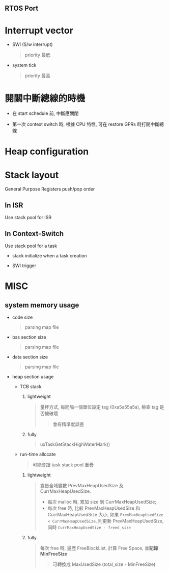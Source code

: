 RTOS Port
---

# Interrupt vector

+ SWI (S/w interrupt)
    > priority 最低

+ system tick
    > priority 最高

# 開關中斷總線的時機

+ 在 start schedule 前, 中斷應關閉

+ 第一次 context switch 時, 根據 CPU 特性, 可在 restore GPRs 時打開中斷總線


# Heap configuration

# Stack layout

General Purpose Registers push/pop order

## In ISR

Use stack pool for ISR

## In Context-Switch

Use stack pool for a task

+ stack initialize when a task creation

+ SWI trigger


# MISC

## system memory usage

+ code size
    > parsing map file

+ bss section size
    > parsing map file

+ data section size
    > parsing map file

+ heap section usage

    - TCB stack

        1. lightweight
            > 量杯方式, 每間隔一個單位設定 tag (0xa5a55a5a), 檢查 tag 是否被破壞
            >> 會有精準度誤差

        1. fully
            > uxTaskGetStackHighWaterMark()

    - run-time allocate
        > 可能會跟 task stack pool 重疊

        1. lightweight
            > 宣告全域變數 PrevMaxHeapUsedSize 及 CurrMaxHeapUsedSize.
            > + 每次 malloc 時, 累加 size 到 CurrMaxHeapUsedSize;
            > + 每次 free 時, 比較 PrevMaxHeapUsedSize 和 CurrMaxHeapUsedSize 大小,
            如果 `PrevMaxHeapUsedSize < CurrMaxHeapUsedSize`, 則更新 PrevMaxHeapUsedSize,
            同時 `CurrMaxHeapUsedSize - freed_size`

        1. fully
            > 每次 free 時, 遍歷 FreeBlockList, 計算 Free Space, 並**記錄 MinFreeSize**
            >> 可轉換成 MaxUsedSize (total_size - MinFreeSize)











